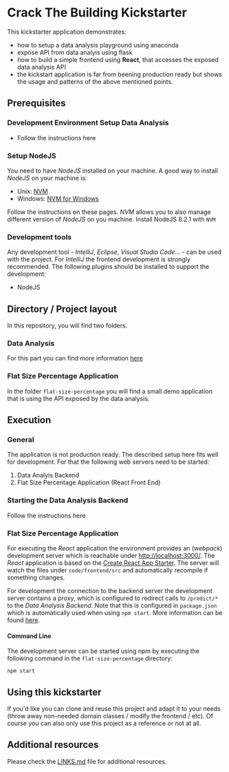 # Crack The Building Kickstarter

This kickstarter application demonstrates:

 * how to setup a data analysis playground using anaconda
 * expose API from data analyis using flask
 * how to build a simple frontend using **React**, that accesses the exposed data analysis API
 * the kickstart application is far from beening production ready but shows the usage and patterns of the above mentioned points.

## Prerequisites

### Development Environment Setup Data Analysis

 * Follow the instructions here

### Setup NodeJS

You need to have *NodeJS* installed on your machine. A good way to install *NodeJS* on your machine is:

- Unix: [NVM](https://github.com/creationix/nvm)
- Windows: [NVM for Windows](https://github.com/coreybutler/nvm-windows)

Follow the instructions on these pages. *NVM* allows you to also manage different version of *NodeJS* on you machine. Install NodeJS 8.2.1 with `NVM`

### Development tools
Any development tool - *IntelliJ*, *Eclipse*, *Visual Studio Code*... - can be used with the project. For *IntelliJ* the frontend development is strongly recommended. The following plugins should be installed to support the development:

* NodeJS


## Directory / Project layout

In this repository, you will find two folders.

### Data Analysis

For this part you can find more information [here](./data-analytics-workshop/README.md)

### Flat Size Percentage Application

In the folder `flat-size-percentage` you will find a small demo application that is using the API exposed by the data analysis.

    
## Execution
### General
The application is not production ready. The described setup here fits well for development. For that the following web servers need to be started:

1. Data Analyis Backend
1. Flat Size Percentage Application (React Front End)

### Starting the Data Analysis Backend

Follow the instructions here

### Flat Size Percentage Application

For executing the *React* application the environment provides an (*webpack*) development server which is reachable under [http://localhost:3000/](http://localhost:3000/). The *React* application is based on the [Create React App Starter](https://github.com/facebookincubator/create-react-app). The server will watch the files under `code/frontend/src` and automatically recompile if something changes.

For development the connection to the backend server the development server contains a proxy, which is configured to redirect calls to `/predict/*` to the *Data Analysis Backend*. Note that this is configured in `package.json` which is automatically used when using `npm start`. More information can be found [here](https://github.com/facebookincubator/create-react-app/blob/master/packages/react-scripts/template/README.md#proxying-api-requests-in-development).

#### Command Line
The development server can be started using npm by executing the following command in the `flat-size-percentage` directory:

    npm start


## Using this kickstarter
If you'd like you can clone and reuse this project and adapt it to your needs (throw away non-needed domain classes / modify the frontend / etc). Of course you can also only use this project as a reference or not at all.

## Additional resources
Please check the [LINKS.md](LINKS.md) file for additional resources.
